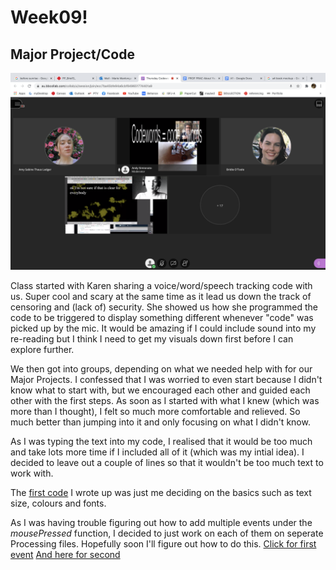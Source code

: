 # Week09!

## Major Project/Code

![](week9.png)

Class started with Karen sharing a voice/word/speech tracking code with us. Super cool and scary at the same time as it lead us down the track of censoring and (lack of) security. She showed us how she programmed the code to be triggered to display something different whenever "code" was picked up by the mic. It would be amazing if I could include sound into my re-reading but I think I need to get my visuals down first before I can explore further. 

We then got into groups, depending on what we needed help with for our Major Projects. I confessed that I was worried to even start because I didn't know what to start with, but we encouraged each other and guided each other with the first steps. As soon as I started with what I knew (which was more than I thought), I felt so much more comfortable and relieved. So much better than jumping into it and only focusing on what I didn't know.

As I was typing the text into my code, I realised that it would be too much and take lots more time if I included all of it (which was my intial idea). I decided to leave out a couple of lines so that it wouldn't be too much text to work with.

The [first code](https://robymanlongat.github.io/c0dewords/week09/majorProject) I wrote up was just me deciding on the basics such as text size, colours and fonts. 

As I was having trouble figuring out how to add multiple events under the *mousePressed* function, I decided to just work on each of them on seperate Processing files. Hopefully soon I'll figure out how to do this. 
[Click for first event](https://robymanlongat.github.io/c0dewords/week09/majorProject_para1) 
[And here for second](https://robymanlongat.github.io/c0dewords/week09/majorProject_para2)
